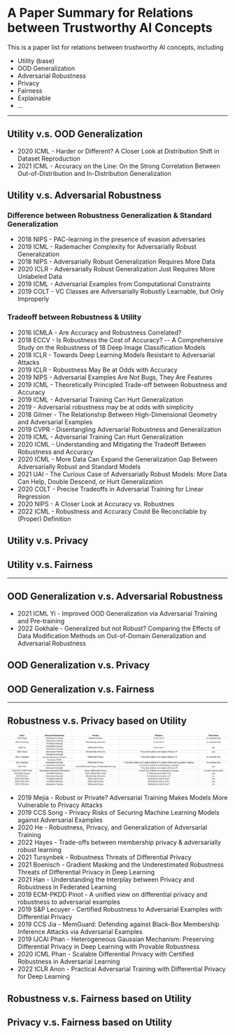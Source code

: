 # A Paper Summary for Relations between Trustworthy AI Concepts

This is a paper list for relations between trustworthy AI concepts, including
- Utility (base)
- OOD Generalization
- Adversarial Robustness
- Privacy
- Fairness
- Explainable
- ...

---

## Utility v.s. OOD Generalization
- 2020 ICML - Harder or Different? A Closer Look at Distribution Shift in Dataset Reproduction
- 2021 ICML - Accuracy on the Line: On the Strong Correlation Between Out-of-Distribution and In-Distribution Generalization

## Utility v.s. Adversarial Robustness

### Difference between Robustness Generalization & Standard Generalization
- 2018 NIPS - PAC-learning in the presence of evasion adversaries
- 2019 ICML - Rademacher Complexity for Adversarially Robust Generalization
- 2018 NIPS - Adversarially Robust Generalization Requires More Data
- 2020 ICLR - Adversarially Robust Generalization Just Requires More Unlabeled Data
- 2019 ICML - Adversarial Examples from Computational Constraints
- 2019 COLT - VC Classes are Adversarially Robustly Learnable, but Only Improperly

### Tradeoff between Robustness & Utility
- 2016 ICMLA - Are Accuracy and Robustness Correlated?
- 2018 ECCV - Is Robustness the Cost of Accuracy? -- A Comprehensive Study on the Robustness of 18 Deep Image Classification Models
- 2018 ICLR - Towards Deep Learning Models Resistant to Adversarial Attacks
- 2019 ICLR - Robustness May Be at Odds with Accuracy
- 2019 NIPS - Adversarial Examples Are Not Bugs, They Are Features
- 2019 ICML - Theoretically Principled Trade-off between Robustness and Accuracy
- 2019 ICML - Adversarial Training Can Hurt Generalization
- 2019 - Adversarial robustness may be at odds with simplicity
- 2018 Gilmer - The Relationship Between High-Dimensional Geometry and Adversarial Examples
- 2019 CVPR - Disentangling Adversarial Robustness and Generalization
- 2019 ICML - Adversarial Training Can Hurt Generalization
- 2020 ICML - Understanding and Mitigating the Tradeoff Between Robustness and Accuracy
- 2020 ICML - More Data Can Expand the Generalization Gap Between Adversarially Robust and Standard Models
- 2021 UAI - The Curious Case of Adversarially Robust Models: More Data Can Help, Double Descend, or Hurt Generalization
- 2020 COLT - Precise Tradeoffs in Adversarial Training for Linear Regression
- 2020 NIPS - A Closer Look at Accuracy vs. Robustnes
- 2022 ICML - Robustness and Accuracy Could Be Reconcilable by (Proper) Definition

## Utility v.s. Privacy

## Utility v.s. Fairness

---
## OOD Generalization v.s. Adversarial Robustness
- 2021 ICML Yi - Improved OOD Generalization via Adversarial Training and Pre-training
- 2022 Gokhale - Generalized but not Robust? Comparing the Effects of Data Modification Methods on Out-of-Domain Generalization and Adversarial Robustness


## OOD Generalization v.s. Privacy

## OOD Generalization v.s. Fairness

---

## Robustness v.s. Privacy based on Utility
![Summary of Robustness v.s. Privacy](./pic/RvP.png)

- 2019 Mejia - Robust or Private? Adversarial Training Makes Models More Vulnerable to Privacy Attacks
- 2019 CCS Song - Privacy Risks of Securing Machine Learning Models against Adversarial Examples
- 2020 He - Robustness, Privacy, and Generalization of Adversarial Training
- 2022 Hayes - Trade-offs between membership privacy & adversarially robust learning
- 2021 Tursynbek - Robustness Threats of Differential Privacy
- 2021 Boenisch - Gradient Masking and the Underestimated Robustness Threats of Differential Privacy in Deep Learning
- 2021 Han - Understanding the Interplay between Privacy and Robustness in Federated Learning
- 2019 ECM-PKDD Pinot - A unified view on differential privacy and robustness to adversarial examples
- 2019 S&P Lecuyer - Certified Robustness to Adversarial Examples with Differential Privacy
- 2019 CCS Jia - MemGuard: Defending against Black-Box Membership Inference Attacks via Adversarial Examples
- 2019 IJCAI Phan - Heterogeneous Gaussian Mechanism: Preserving Differential Privacy in Deep Learning with Provable Robustness
- 2020 ICML Phan - Scalable Differential Privacy with Certified Robustness in Adversarial Learning
- 2022 ICLR Anon - Practical Adversarial Training with Differential Privacy for Deep Learning

## Robustness v.s. Fairness based on Utility

## Privacy v.s. Fairness based on Utility





